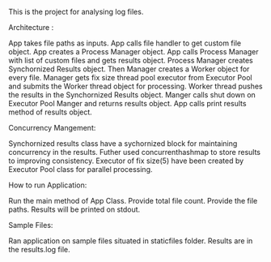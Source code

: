 This is the project for analysing log files.

Architecture :

App takes file paths as inputs.
App calls file handler to get custom file object.
App creates a Process Manager object.
App calls Process Manager with list of custom files and gets results object.
Process Manager creates Synchornized Results object.
Then Manager creates a Worker object for every file.
Manager gets fix size thread pool executor from Executor Pool and submits the Worker thread object for processing.
Worker thread pushes the results in the Synchornized Results object.
Manger calls shut down on Executor Pool Manger and returns results object.
App calls print results method of results object.

Concurrency Mangement:

 Synchornized results class have a sychornized block for maintaining concurrency in the results.
 Futher used concurrenthashmap to store results to improving consistency.
 Executor of fix size(5) have been created by Executor Pool class for parallel processing.

How to run Application:

Run the main method of App Class.
Provide total file count.
Provide the file paths.
Results will be printed on stdout.

Sample Files:

Ran application on sample files situated in staticfiles folder.
Results are in the results.log file.







